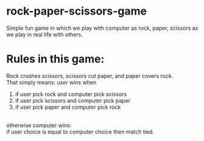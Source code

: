 # rock-paper-scissors-game
Simple fun game in which we play with computer as rock, paper, scissors as we play in real life with others.

# Rules in this game:
Rock crushes scissors, scissors cut paper, and paper covers rock. 
<br>
That simply means: user wins when
<br>
 1. if user pick rock and computer pick scissors
 2. if user pick scissors and computer pick paper
 3. if user pick paper and computer pick rock
<br>
otherwise computer wins:
<br>
if user choice is equal to computer choice then match tied.


